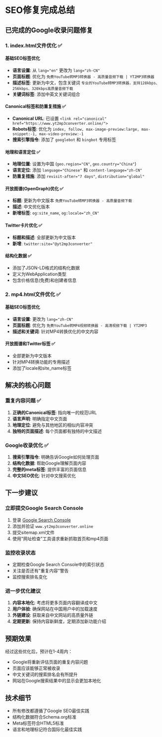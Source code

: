 # SEO修复完成总结

## 已完成的Google收录问题修复

### 1. index.html文件优化 ✅

#### 基础SEO标签优化
- **语言设置**: 从 `lang="en"` 更改为 `lang="zh-CN"`
- **页面标题**: 优化为 `免费YouTube转MP3转换器 - 高质量音频下载 | YT2MP3转换器`
- **描述标签**: 更新为中文，包含关键词 `专业的YouTube转MP3转换器，支持128kbps、256kbps、320kbps高质量音频下载`
- **关键词标签**: 添加中英文关键词组合

#### Canonical标签和防重复措施 ✅
- **Canonical URL**: 已设置 `<link rel="canonical" href="https://www.yt2mp3converter.online/">`
- **Robots标签**: 优化为 `index, follow, max-image-preview:large, max-snippet:-1, max-video-preview:-1`
- **搜索引擎指令**: 添加了 `googlebot` 和 `bingbot` 专用标签

#### 地理和语言定位 ✅
- **地理位置**: 设置为中国 (`geo.region="CN"`, `geo.country="China"`)
- **语言定位**: 添加 `language="Chinese"` 和 `content-language="zh-CN"`
- **防重复措施**: 添加 `revisit-after="7 days"`, `distribution="global"`

#### 开放图谱(OpenGraph)优化 ✅
- **标题**: 更新为中文版本 `免费YouTube转MP3转换器 - 高质量音频下载`
- **描述**: 中文优化版本
- **新增标签**: `og:site_name`, `og:locale="zh_CN"`

#### Twitter卡片优化 ✅
- **标题和描述**: 全部更新为中文版本
- **新增**: `twitter:site="@yt2mp3converter"`

#### 结构化数据 ✅
- 添加了JSON-LD格式的结构化数据
- 定义为WebApplication类型
- 包含价格信息(免费)和创建者信息

### 2. mp4.html文件优化 ✅

#### 基础SEO标签优化
- **语言设置**: 更改为 `lang="zh-CN"`
- **页面标题**: 优化为 `免费YouTube转MP4视频转换器 - 高清视频下载 | YT2MP3`
- **描述和关键词**: 针对MP4转换优化的中文内容

#### 开放图谱和Twitter标签 ✅
- 全部更新为中文版本
- 针对MP4转换功能的专用描述
- 添加了locale和site_name标签

## 解决的核心问题

### 重复内容问题 ✅
1. **正确的Canonical标签**: 指向唯一的规范URL
2. **语言声明**: 明确指定中文页面
3. **地理定位**: 避免与其他地区的相似内容冲突
4. **独特的页面描述**: 每个页面都有独特的中文描述

### Google收录优化 ✅
1. **搜索引擎指令**: 明确告诉Google如何处理页面
2. **结构化数据**: 帮助Google理解页面内容
3. **完整的meta标签**: 提供丰富的页面信息
4. **中文SEO优化**: 针对中文搜索优化

## 下一步建议

### 立即提交Google Search Console
1. 登录 [Google Search Console](https://search.google.com/search-console/)
2. 添加并验证 `www.yt2mp3converter.online`
3. 提交sitemap.xml文件
4. 使用"网址检查"工具请求重新抓取首页和mp4页面

### 监控收录状态
- 定期检查Google Search Console中的索引状态
- 关注是否还有"重复内容"警告
- 监控搜索排名变化

### 进一步优化建议
1. **内容本地化**: 考虑将更多页面内容翻译成中文
2. **用户体验**: 确保网站在中国用户中的加载速度
3. **外链建设**: 获取来自中文网站的高质量外链
4. **定期更新**: 保持内容新鲜度，定期添加新功能介绍

## 预期效果

经过这些优化后，预计在1-4周内：
- Google将重新评估页面的重复内容问题
- 页面应该能够正常被收录
- 中文关键词的搜索排名会有所提升
- 网站在Google搜索结果中的显示会更加本地化

## 技术细节

- 所有修改都遵循了Google SEO最佳实践
- 结构化数据符合Schema.org标准
- Meta标签符合HTML5标准
- 语言和地理标记符合国际化最佳实践